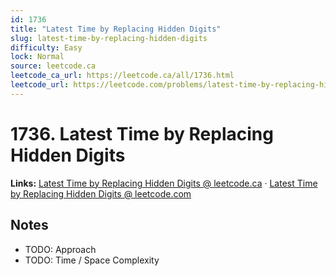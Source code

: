 ```yaml
--- 
id: 1736
title: "Latest Time by Replacing Hidden Digits"
slug: latest-time-by-replacing-hidden-digits
difficulty: Easy
lock: Normal
source: leetcode.ca
leetcode_ca_url: https://leetcode.ca/all/1736.html
leetcode_url: https://leetcode.com/problems/latest-time-by-replacing-hidden-digits/
---
```


# 1736. Latest Time by Replacing Hidden Digits

**Links:** [Latest Time by Replacing Hidden Digits @ leetcode.ca](https://leetcode.ca/all/1736.html) · [Latest Time by Replacing Hidden Digits @ leetcode.com](https://leetcode.com/problems/latest-time-by-replacing-hidden-digits/)

## Notes
- TODO: Approach
- TODO: Time / Space Complexity
